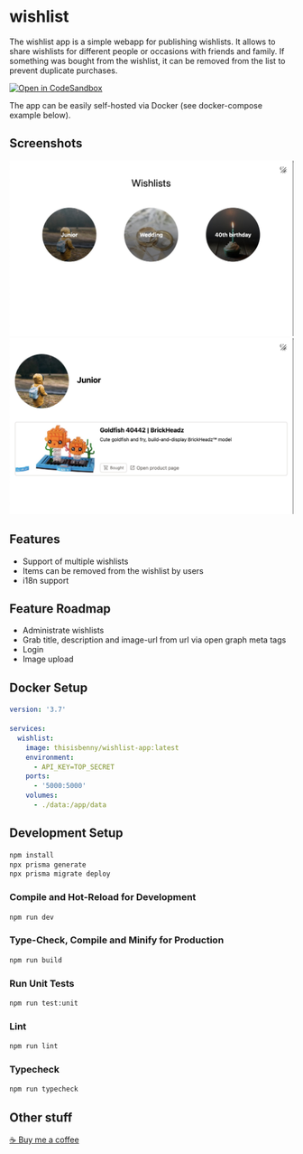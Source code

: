 # wishlist

The wishlist app is a simple webapp for publishing wishlists. It allows to share wishlists for different people or occasions with friends and family. If something was bought from the wishlist, it can be removed from the list to prevent duplicate purchases.

[![Open in CodeSandbox](https://img.shields.io/badge/Open%20in-CodeSandbox-blue?style=flat-square&logo=codesandbox)](https://codesandbox.io/s/wishlist-app-h0htfc)

The app can be easily self-hosted via Docker (see docker-compose example below).

## Screenshots

![Overview Image](.github/assets/overview.jpg)
![Detail Image](.github/assets/details.jpg)

## Features

- Support of multiple wishlists
- Items can be removed from the wishlist by users
- i18n support

## Feature Roadmap

- Administrate wishlists
- Grab title, description and image-url from url via open graph meta tags
- Login
- Image upload

## Docker Setup

```yaml
version: '3.7'

services:
  wishlist:
    image: thisisbenny/wishlist-app:latest
    environment:
      - API_KEY=TOP_SECRET
    ports:
      - '5000:5000'
    volumes:
      - ./data:/app/data
```

## Development Setup

```sh
npm install
npx prisma generate
npx prisma migrate deploy
```

### Compile and Hot-Reload for Development

```sh
npm run dev
```

### Type-Check, Compile and Minify for Production

```sh
npm run build
```

### Run Unit Tests

```sh
npm run test:unit
```

### Lint

```sh
npm run lint
```

### Typecheck

```sh
npm run typecheck
```

## Other stuff

[☕️ Buy me a coffee](https://www.buymeacoffee.com/hierlDev)
